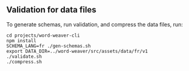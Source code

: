 ## Validation for data files

To generate schemas, run validation, and compress the data files, run:

```
cd projects/word-weaver-cli
npm install
SCHEMA_LANG=fr ./gen-schemas.sh
export DATA_DIR=../word-weaver/src/assets/data/fr/v1
./validate.sh
./compress.sh
```

